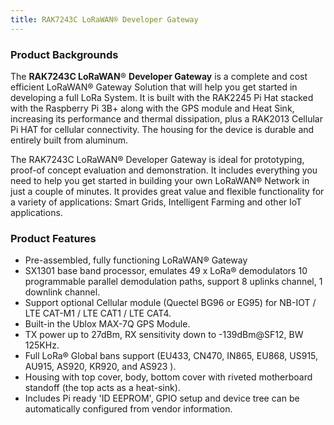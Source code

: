 ```yaml
---
title: RAK7243C LoRaWAN® Developer Gateway
---
```


<!-- $plugin[{
    "type": "image",
    "data": {
        "url": "https:\/\/res.cloudinary.com\/developerhub\/image\/upload\/v1565072868\/13871\/pnebj6mub4bpzc83ehzw.jpg",
        "mode": "600",
        "width": 800,
        "height": 700,
        "caption": "**Figure 1:** RAK7243C LoRaWAN\u00ae Developer Gateway"
    }
}]$ -->

### Product Backgrounds

The **RAK7243C LoRaWAN**® **Developer Gateway** is a complete and cost efficient LoRaWAN® Gateway Solution that will help you get started in developing a full LoRa System. It is built with the RAK2245 Pi Hat stacked with the Raspberry Pi 3B+ along with the GPS module and Heat Sink, increasing its performance and thermal dissipation, plus a RAK2013 Cellular Pi HAT for cellular connectivity. The housing for the device is durable and entirely built from aluminum.

The RAK7243C LoRaWAN® Developer Gateway is ideal for prototyping, proof-of concept evaluation and demonstration. It includes everything you need to help you get started in building your own LoRaWAN® Network in just a couple of minutes. It provides great value and flexible functionality for a variety of applications: Smart Grids, Intelligent Farming and other IoT applications.

<!-- $plugin[{
    "type": "custom-html",
    "data": {
        "contents": "<div class=\"row\">\n\n\t<div class=\"col px-0 text-left\">\n\n\t\t<p><strong> Learn More <\/strong><\/p>\n\n                <ul>\n\n                      <li><a href = \"https:\/\/www.hackster.io\/search?q=RAK7243C&i=projects\" >Projects Using the RAK7243C LoRaWAN\u00ae Developer Gateway <\/a><\/li>\n\n                      <li><a href =\"https:\/\/forum.rakwireless.com\/\" >Community <\/a><\/li>\n\n                      <li><a href=\"mailto:fomi@rakwireless.com\">Support<\/a><\/li>\n\n               <\/ul>  \n\n\t<\/div>\n\n\t<div class=\"col px-0 text-left\" >\n\n\t\t<p><strong> Resources <\/strong><\/p>\n\n                    <ul> \n\n                           \n\n<li><a href =\"http:\/\/docs.rakwireless.com\/en\/LoRa\/Pilot-Gateway-Pro-RAK7243\/Application-Notes\/Pilot_Gateway_Pro_RAK7243_Installation_Guide_V1.0.pdf\" >RAK7243C LoRaWAN\u00ae Developer Gateway  Installation Guide <\/a><\/li>\n\n<li><a href =\"http:\/\/docs.rakwireless.com\/en\/LoRa\/Pilot-Gateway-Pro-RAK7243\/Application-Notes\/Pilot_Gateway_Pro_RAK7243_with_LTE_Assembly_Guide.pdf\" >RAK7243C LoRaWAN\u00ae Developer Gateway Assembly Guide <\/a><\/li>\n\n <li><a href = \"https:\/\/doc.rakwireless.com\/datasheet\/rakproducts\/rak7243c-pilot-gateway-datasheet\">RAK7243C LoRaWAN\u00ae Developer Gateway Datasheet <\/a><\/li>\n\n\t<\/div>\n\n<\/div>"
    }
}]$ -->

<!-- $plugin[{
    "type": "custom-html",
    "data": {
        "contents": "<a href=\"https:\/\/doc.rakwireless.com\/rak7243c-lorawan----developer-gateway\/quick-start-guide\" target=\"_self\" style=\" display: inline-block;background-color: #0c419a; color: white; padding: 12px; border-radius: 3px;box-shadow: 2px 3px 5px 6px #ccc; text-decoration: none !important\">\n\n    Set up Your RAK7243C LoRaWAN\u00ae Developer Gateway\n\n<\/a>"
    }
}]$ -->

### Product Features

- Pre-assembled, fully functioning LoRaWAN® Gateway
- SX1301 base band processor, emulates 49 x LoRa® demodulators 10 programmable parallel demodulation paths, support 8 uplinks channel, 1 downlink channel.
- Support optional Cellular module (Quectel BG96 or EG95) for NB-IOT / LTE CAT-M1 / LTE CAT1 / LTE CAT4.
- Built-in the Ublox MAX-7Q GPS Module.
- TX power up to 27dBm, RX sensitivity down to -139dBm@SF12, BW 125KHz.
- Full LoRa® Global bans support (EU433, CN470, IN865, EU868, US915, AU915, AS920, KR920, and AS923 ).
- Housing with top cover, body, bottom cover with riveted motherboard standoff (the top acts as a heat-sink).
- Includes Pi ready 'ID EEPROM', GPIO setup and device tree can be automatically configured from vendor information.

<!-- $plugin[{
    "type": "callout",
    "data": {
        "text": "The RAK7243C LoRaWAN\u00ae Developer Gateway is different from RAK7243 LoRaWAN\u00ae Developer Gateway . The RAK7243C LoRaWAN\u00ae Developer Gateway is the Cellular Version and it comes with the Cellular Pi Hat.",
        "type": "warning",
        "title": "Warning:"
    }
}]$ -->
